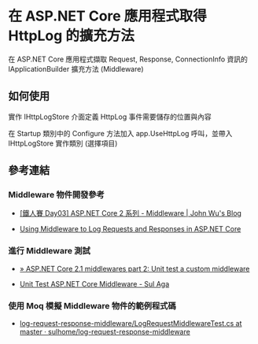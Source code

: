 # 在 ASP.NET Core 應用程式取得 HttpLog 的擴充方法

在 ASP.NET Core 應用程式擷取 Request, Response, ConnectionInfo 資訊的 IApplicationBuilder 擴充方法 (Middleware)

## 如何使用

實作 IHttpLogStore 介面定義 HttpLog 事件需要儲存的位置與內容

在 Startup 類別中的 Configure 方法加入 app.UseHttpLog 呼叫，並帶入 IHttpLogStore 實作類別 (選擇項目)

## 參考連結

### Middleware 物件開發參考

* [[鐵人賽 Day03] ASP.NET Core 2 系列 - Middleware | John Wu's Blog](https://blog.johnwu.cc/article/ironman-day03-asp-net-core-middleware.html)

* [Using Middleware to Log Requests and Responses in ASP.NET Core](https://exceptionnotfound.net/using-middleware-to-log-requests-and-responses-in-asp-net-core/)

### 進行 Middleware 測試

* [» ASP.NET Core 2.1 middlewares part 2: Unit test a custom middleware](http://anthonygiretti.com/2018/09/04/asp-net-core-2-1-middlewares-part2-unit-test-a-custom-middleware/)

* [Unit Test ASP.NET Core Middleware - Sul Aga](http://www.sulhome.com/blog/15/unit-test-asp-net-core-middleware)

### 使用 Moq 模擬 Middleware 物件的範例程式碼

* [log-request-response-middleware/LogRequestMiddlewareTest.cs at master · sulhome/log-request-response-middleware](https://github.com/sulhome/log-request-response-middleware/blob/master/src/LogResReqMiddleware.UnitTest/LogRequestMiddlewareTest.cs)

